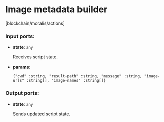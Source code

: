 # Image metadata builder

[blockchain/moralis/actions]

### Input ports:

* __state__: `any`

    Receives script state.


* __params__: 
    ```
    {"cwd" :string, "result-path" :string, "message" :string, "image-urls" :string[], "image-names" :string[]}
    ```

### Output ports:

* __state__: `any`

    Sends updated script state.

